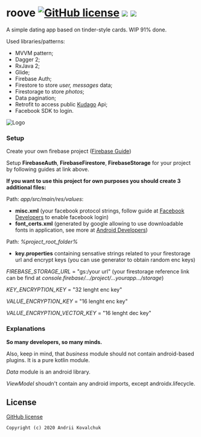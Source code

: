 # roove  [![GitHub license](https://img.shields.io/github/license/muramrr/roove)](https://github.com/muramrr/roove/blob/master/LICENSE) [![](https://img.shields.io/badge/minSDK-21-blue)](https://shields.io/) [![](https://img.shields.io/badge/TargetSDK-29-green)](https://shields.io/)

A simple dating app based on tinder-style cards. WIP 91% done.


Used libraries/patterns:
* MVVM pattern;
* Dagger 2;
* RxJava 2;
* Glide;
* Firebase Auth;
* Firestore to store *user, messages* data;
* Firestorage to store *photos*;
* Data pagination;
* Retrofit to access public [Kudago](https://kudago.com) Api; 
* Facebook SDK to login.


![Logo](https://github.com/muramrr/roove/blob/master/media/roove_logo_256.png)

### Setup

Create your own firebase project ([Firebase Guide](https://firebase.google.com/docs/android/setup))

Setup **FirebaseAuth**, **FirebaseFirestore**, **FirebaseStorage** for your project by following guides at link above.

**If you want to use this project for own purposes you should create 3 additional files:**

Path: *app/src/main/res/values*:
* **misc.xml** (your facebook protocol strings, follow guide at [Facebook Developers](https://developers.facebook.com/docs/facebook-login/android/) to enable facebook login)
* **font_certs.xml** (generated by google allowing to use downloadable fonts in application, see more at [Android Developers](https://developer.android.com/guide/topics/ui/look-and-feel/downloadable-fonts))

Path: *%project_root_folder%*
* **key.properties** containing sensative strings related to your firestorage url and encrypt keys (you can use generator to obtain random enc keys)

 *FIREBASE_STORAGE_URL* = "gs:/your url" (your firestorage reference link can be find at *console.firebase/.../project/...yourapp.../storage*)
 
 *KEY_ENCRYPTION_KEY* = "32 lenght enc key"
 
 *VALUE_ENCRYPTION_KEY* = "16 lenght enc key"
 
 *VALUE_ENCRYPTION_VECTOR_KEY* = "16 lenght dec key"


### Explanations

**So many developers, so many minds.**

Also, keep in mind, that *business* module should not contain android-based plugins. It is a pure kotlin module.

*Data* module is an android library.

*ViewModel* shoudn't contain any android imports, except androidx.lifecycle. 

## License

[GitHub license](https://github.com/muramrr/roove/blob/master/LICENSE)


```
Copyright (c) 2020 Andrii Kovalchuk
```
